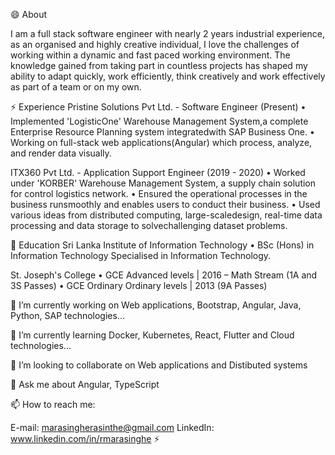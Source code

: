 😄 About

I am a full stack software engineer with nearly 2 years industrial experience, as an organised and highly creative individual, 
I love the challenges of working within a dynamic and fast paced working environment. 
The knowledge gained from taking part in countless projects has shaped my ability to adapt quickly, work efficiently, 
think creatively and work effectively as part of a team or on my own.

⚡ Experience
Pristine Solutions Pvt Ltd. - Software Engineer (Present)
• Implemented 'LogisticOne' Warehouse Management System,a complete Enterprise Resource Planning system integratedwith SAP Business One.
• Working on full-stack web applications(Angular) which process, analyze, and render data visually.

ITX360 Pvt Ltd. - Application Support Engineer (2019 - 2020)
• Worked under 'KORBER' Warehouse Management System, a supply chain solution for control logistics network.
• Ensured the operational processes in the business runsmoothly and enables users to conduct their business.
• Used various ideas from distributed computing, large-scaledesign, real-time data processing and data storage to solvechallenging dataset problems.

🌱 Education
Sri Lanka Institute of Information Technology
• BSc (Hons) in Information Technology Specialised in Information Technology.

St. Joseph's College
• GCE Advanced levels | 2016 – Math Stream (1A and 3S Passes)
• GCE Ordinary Ordinary levels | 2013 (9A Passes)

🔭 I’m currently working on Web applications, Bootstrap, Angular, Java, Python, SAP technologies...

🌱 I’m currently learning Docker, Kubernetes, React, Flutter and Cloud technologies...

👯 I’m looking to collaborate on Web applications and Distibuted systems 

💬 Ask me about Angular, TypeScript

📫 How to reach me:

E-mail: marasingherasinthe@gmail.com
LinkedIn: www.linkedin.com/in/rmarasinghe
⚡ 
